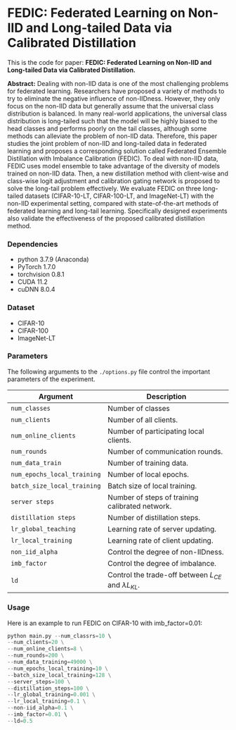 # FEDIC: Federated Learning on Non-IID and Long-tailed Data via Calibrated Distillation

This is the code for paper: **FEDIC: Federated Learning on Non-IID and Long-tailed Data via Calibrated Distillation.**

**Abstract:** Dealing with non-IID data is one of the most challenging problems for federated learning. Researchers have proposed a variety of methods to try to eliminate the negative influence of non-IIDness. However, they only focus on the non-IID data but generally assume that the universal class distribution is balanced. In many real-world applications, the universal class distribution is long-tailed such that the model will be highly biased to the head classes and performs poorly on the tail classes, although some methods can alleviate the problem of non-IID data. Therefore, this paper studies the joint problem of non-IID and long-tailed data in federated learning and proposes a corresponding solution called Federated Ensemble Distillation with Imbalance Calibration (FEDIC). To deal with non-IID data, FEDIC uses model ensemble to take advantage of the diversity of models trained on non-IID data. Then, a new distillation method with client-wise and class-wise logit adjustment and calibration gating network is proposed to solve the long-tail problem effectively. We evaluate FEDIC on three long-tailed datasets (CIFAR-10-LT, CIFAR-100-LT, and ImageNet-LT) with the non-IID experimental setting, compared with state-of-the-art methods of federated learning and long-tail learning. Specifically designed experiments also validate the effectiveness of the proposed calibrated distillation method. 



### Dependencies

- python 3.7.9 (Anaconda)
- PyTorch 1.7.0
- torchvision 0.8.1
- CUDA 11.2
- cuDNN 8.0.4



### Dataset

- CIFAR-10
- CIFAR-100
- ImageNet-LT



### Parameters

The following arguments to the `./options.py` file control the important parameters of the experiment.

| Argument                    | Description                                                  |
| --------------------------- | ------------------------------------------------------------ |
| `num_classes`               | Number of classes                                            |
| `num_clients`               | Number of all clients.                                       |
| `num_online_clients`        | Number of participating local clients.                       |
| `num_rounds`                | Number of communication rounds.                              |
| `num_data_train`            | Number of training data.                                     |
| `num_epochs_local_training` | Number of local epochs.                                      |
| `batch_size_local_training` | Batch size of local training.                                |
| `server steps`              | Number of steps of  training calibrated network.             |
| `distillation steps`        | Number of distillation steps.                                |
| `lr_global_teaching`        | Learning rate of server updating.                            |
| `lr_local_training`         | Learning rate of client updating.                            |
| `non_iid_alpha`             | Control the degree of non-IIDness.                           |
| `imb_factor`                | Control the degree of imbalance.                             |
| `ld`                        | Control the trade-off between $L_{CE}$ and $\lambda L_{KL}.$ |



### Usage

Here is an example to run FEDIC on CIFAR-10 with imb_factor=0.01:

```python
python main.py --num_classrs=10 \ 
--num_clients=20 \
--num_online_clients=8 \
--num_rounds=200 \
--num_data_training=49000 \
--num_epochs_local_training=10 \
--batch_size_local_training=128 \
--server_steps=100 \
--distillation_steps=100 \
--lr_global_training=0.001 \
--lr_local_training=0.1 \
--non-iid_alpha=0.1 \
--imb_factor=0.01 \ 
--ld=0.5
```



